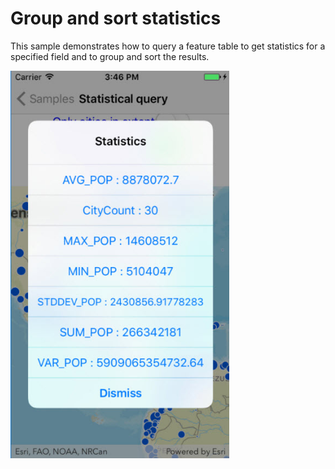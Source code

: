 # Group and sort statistics

This sample demonstrates how to query a feature table to get statistics for a specified field and to group and sort the results.

<img src="StatsQueryGroupAndSort.jpg" width="350"/>



